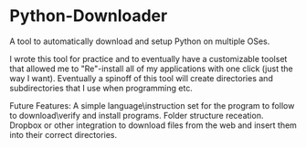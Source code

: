 # Python-Downloader
A tool to automatically download and setup Python on multiple OSes.

I wrote this tool for practice and to eventually have a customizable toolset that
allowed me to "Re"-install all of my applications with one click (just the way I want).
Eventually a spinoff of this tool will create directories and subdirectories that I use when
programming etc.

Future Features:
A simple language\instruction set for the program to follow to download\verify and install programs.
Folder structure receation.
Dropbox or other integration to download files from the web and insert them into their correct directories.
